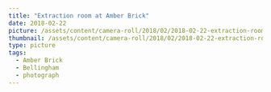 ```yaml
---
title: "Extraction room at Amber Brick"
date: 2018-02-22
picture: /assets/content/camera-roll/2018/02/2018-02-22-extraction-room-at-amber-brick/20180223_051010236_iOS.jpg
thumbnail: /assets/content/camera-roll/2018/02/2018-02-22-extraction-room-at-amber-brick/20180223_051010236_iOS-thumbnail.jpg
type: picture
tags:
  - Amber Brick
  - Bellingham
  - photograph
---
```


